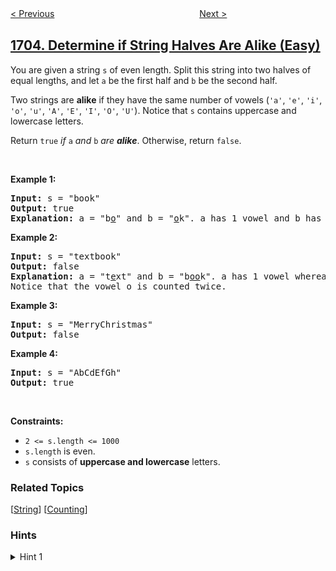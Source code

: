 <!--|This file generated by command(leetcode description); DO NOT EDIT.    |-->
<!--+----------------------------------------------------------------------+-->
<!--|@author    openset <openset.wang@gmail.com>                           |-->
<!--|@link      https://github.com/openset                                 |-->
<!--|@home      https://github.com/openset/leetcode                        |-->
<!--+----------------------------------------------------------------------+-->

[< Previous](../minimum-adjacent-swaps-for-k-consecutive-ones "Minimum Adjacent Swaps for K Consecutive Ones")
　　　　　　　　　　　　　　　　
[Next >](../maximum-number-of-eaten-apples "Maximum Number of Eaten Apples")

## [1704. Determine if String Halves Are Alike (Easy)](https://leetcode.com/problems/determine-if-string-halves-are-alike "判断字符串的两半是否相似")

<p>You are given a string <code>s</code> of even length. Split this string into two halves of equal lengths, and let <code>a</code> be the first half and <code>b</code> be the second half.</p>

<p>Two strings are <strong>alike</strong> if they have the same number of vowels (<code>&#39;a&#39;</code>, <code>&#39;e&#39;</code>, <code>&#39;i&#39;</code>, <code>&#39;o&#39;</code>, <code>&#39;u&#39;</code>, <code>&#39;A&#39;</code>, <code>&#39;E&#39;</code>, <code>&#39;I&#39;</code>, <code>&#39;O&#39;</code>, <code>&#39;U&#39;</code>). Notice that <code>s</code> contains uppercase and lowercase letters.</p>

<p>Return <code>true</code><em> if </em><code>a</code><em> and </em><code>b</code><em> are <strong>alike</strong></em>. Otherwise, return <code>false</code>.</p>

<p>&nbsp;</p>
<p><strong>Example 1:</strong></p>

<pre>
<strong>Input:</strong> s = &quot;book&quot;
<strong>Output:</strong> true
<strong>Explanation:</strong>&nbsp;a = &quot;b<u>o</u>&quot; and b = &quot;<u>o</u>k&quot;. a has 1 vowel and b has 1 vowel. Therefore, they are alike.
</pre>

<p><strong>Example 2:</strong></p>

<pre>
<strong>Input:</strong> s = &quot;textbook&quot;
<strong>Output:</strong> false
<strong>Explanation:</strong>&nbsp;a = &quot;t<u>e</u>xt&quot; and b = &quot;b<u>oo</u>k&quot;. a has 1 vowel whereas b has 2. Therefore, they are not alike.
Notice that the vowel o is counted twice.
</pre>

<p><strong>Example 3:</strong></p>

<pre>
<strong>Input:</strong> s = &quot;MerryChristmas&quot;
<strong>Output:</strong> false
</pre>

<p><strong>Example 4:</strong></p>

<pre>
<strong>Input:</strong> s = &quot;AbCdEfGh&quot;
<strong>Output:</strong> true
</pre>

<p>&nbsp;</p>
<p><strong>Constraints:</strong></p>

<ul>
	<li><code>2 &lt;= s.length &lt;= 1000</code></li>
	<li><code>s.length</code> is even.</li>
	<li><code>s</code> consists of <strong>uppercase and lowercase</strong> letters.</li>
</ul>

### Related Topics
  [[String](../../tag/string/README.md)]
  [[Counting](../../tag/counting/README.md)]

### Hints
<details>
<summary>Hint 1</summary>
Create a function that checks if a character is a vowel, either uppercase or lowercase.
</details>

